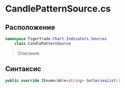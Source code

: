 
# CandlePatternSource.cs
## Расположение
```csharp
namespace TigerTrade.Chart.Indicators.Sources  
    class CandlePatternSource
```

> Описание

## Синтаксис
```csharp
public override IEnumerable<string> GetSeriesList()
```
